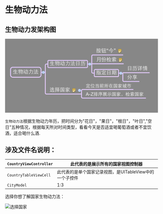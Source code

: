 # 生物动力法


## 生物动力发架构图

![生物动力法](生物动力法.png)


```生物动力法```根据生物动力年历，把时间分为"花日"，"果日"，"根日"，"叶日","空日"五种情况，根据每天所对时间类型，看看今天是否适宜喝葡萄酒或者不宜饮酒，适合喝什么酒.


## 涉及文件名说明：

| ```CountryViewController``` | 此代表的是展示所有的国家视图控制器 |
| -- | -- |
| ```CountryTableViewCell``` | 此代表的是单个国家记录视图，是UITableView中的一个子控件 |
| ```CityModel``` | 1:3 |






选择你想了解国家生物动力法：

![选择国家](国家.png)




